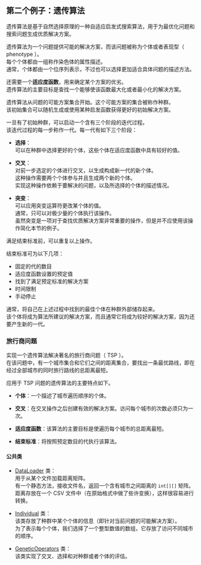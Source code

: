 ## 第二个例子：遗传算法
遗传算法是基于自然选择原理的一种自适应启发式搜索算法，用于为最优化问题和搜索问题生成优质解决方案。  

遗传算法为一个问题提供可能的解决方案，而该问题被称为个体或者表现型（ phenotype ）。  
每个个体都由一组称作染色体的属性描述。  
通常，个体都由一个位序列表示，不过也可以选择更加适合具体问题的描述方法。

还需要一个**适应度函数**，用来确定某个方案的优劣。  
遗传算法的主要目标是查找一个能够使该函数最大化或者最小化的解决方案。  

遗传算法从问题的可能方案集合开始。这个可能方案的集合被称作种群。  
该初始集合可以随机生成或使用某种启发函数获得更好的初始解决方案。

一旦有了初始种群，可以启动一个含有三个阶段的迭代过程。  
该迭代过程的每一步称作一代。每一代有如下三个阶段：
-	**选择**：  
可以在种群中选择更好的个体，这些个体在适应度函数中具有较好的值。

-	**交叉**：  
对前一步选定的个体进行交叉，以生成构成新一代的新个体。  
这种操作需要两个个体参与并且生成两个新的个体。  
实现这种操作依赖于要解决的问题，以及所选择的个体的描述情况。
-	**突变**：  
可以应用突变运算符更改某个体的值。  
通常，只可以对极少量的个体执行该操作。  
虽然突变是一项对于查找优质解决方案非常重要的操作，但是并不应使用该操作简化本节的例子。

满足结束标准前，可以重复以上操作。  

结束标准可为以下几项：
-	固定的代的数目
-	适应度函数设置的预定值
-	找到了满足预定标准的解决方案
-	时间限制
-	手动停止

通常，将自己在上述过程中找到的最佳个体在种群外部储存起来。  
该个体将成为算法所建议的解决方案，而且通常它将成为较好的解决方案，因为还要产生新的一代。  

### 旅行商问题
实现一个遗传算法解决著名的旅行商问题（ TSP ）。  
在该问题中，有一个城市集合和它们之间的距离集合，要找出一条最优路线，即在经过全部城市的同时旅行路线的总距离最短。  

应用于 TSP 问题的遗传算法的主要特点如下。
-	**个体**：一个描述了城市遍历顺序的个体。

-	**交叉**：在交叉操作之后创建有效的解决方案。访问每个城市的次数必须只为一次。
-	**适应度函数**：该算法的主要目标是使遍历每个城市的总距离最短。
-	**结束标准**：将按照预定数目的代执行该算法。

#### 公共类
-	[DataLoader](common/DataLoader.java) 类：  
用于从某个文件加载距离矩阵。  
有一个静态方法，接收文件名，返回一个含有城市之间距离的 `int[][]` 矩阵。  
距离存放在一个 CSV 文件中（在原始格式中做了些许变换），这样很容易进行转换。

-	[Individual](common/Individual.java) 类：  
该类存放了种群中某个个体的信息（即针对当前问题的可能解决方案）。  
为了表示每个个体，我们选择了一个整型数值的数组，它存放了访问不同城市的顺序。
-	[GeneticOperators](common/GeneticOperators.java) 类：  
该类实现了交叉、选择和对种群或者个体的评估。 